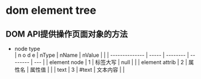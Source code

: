 # dom  element tree
## DOM API提供操作页面对象的方法
* node type     
| n o d e        | nType | nName    | nValue   |     |
| -------------- | ----- | -------- | -------- | --- |
| element node   | 1     | 标签大写 | null     |     |
| element attrib | 2     | 属性名   | 属性值   |     |
| text           | 3     | #text    | 文本内容 |     | 
